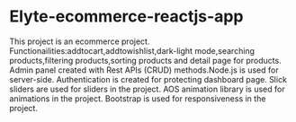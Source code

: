 # Elyte-ecommerce-reactjs-app
This project is an ecommerce project.
Functionailities:addtocart,addtowishlist,dark-light mode,searching products,filtering products,sorting products and detail page for products.
Admin panel created with Rest APIs (CRUD) methods.Node.js is used for server-side.
Authentication is created for protecting dashboard page.
Slick sliders are used for sliders in the project.
AOS animation library is used for animations in the project.
Bootstrap is used for responsiveness in the project.
